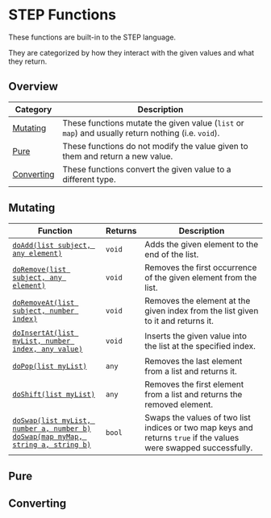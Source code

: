 # STEP Functions

These functions are built-in to the STEP language.

They are categorized by how they interact with the given values and what they return.

## Overview

| Category                  | Description                                                                                        |
|---------------------------|----------------------------------------------------------------------------------------------------|
| [Mutating](#Mutating)     | These functions mutate the given value (`list` or `map`) and usually return nothing (i.e. `void`). |
| [Pure](#Pure)             | These functions do not modify the value given to them and return a new value.                      |
| [Converting](#Converting) | These functions convert the given value to a different type.                                       |

## Mutating

| Function                                                                                                      | Returns | Description                                                                                                      |
|---------------------------------------------------------------------------------------------------------------|---------|------------------------------------------------------------------------------------------------------------------|
| [`doAdd(list subject, any element)`](./Functions/DoAdd.md)                                                    | `void`  | Adds the given element to the end of the list.                                                                   |
| [`doRemove(list subject, any element)`](./Functions/DoRemove.md)                                              | `void`  | Removes the first occurrence of the given element from the list.                                                 |
| [`doRemoveAt(list subject, number index)`](./Functions/DoRemoveAt.md)                                         | `void`  | Removes the element at the given index from the list given to it and returns it.                                 |
| [`doInsertAt(list myList, number index, any value)`](./Functions/DoInsertAt.md)                               | `void`  | Inserts the given value into the list at the specified index.                                                    |
| [`doPop(list myList)`](./Functions/DoPop.md)                                                                  | `any`   | Removes the last element from a list and returns it.                                                             |
| [`doShift(list myList)`](./Functions/DoShift.md)                                                              | `any`   | Removes the first element from a list and returns the removed element.                                           |
| [`doSwap(list myList, number a, number b)`<br>`doSwap(map myMap, string a, string b)`](./Functions/DoSwap.md) | `bool`  | Swaps the values of two list indices or two map keys and returns `true` if the values were swapped successfully. |

## Pure

## Converting
